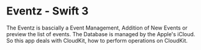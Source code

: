 # Eventz - Swift 3

The Eventz is bascially a Event Management, Addition of New Events or preview the list of events.
The Database is managed by the Apple's iCloud. 
So this app deals with CloudKit, how to perform operations on CloudKit.
